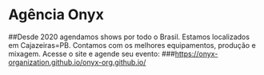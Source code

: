 # Agência Onyx
##Desde 2020 agendamos shows por todo o Brasil. Estamos localizados em Cajazeiras=PB. Contamos com os melhores equipamentos, produção e mixagem. Acesse o site e agende seu evento:
###https://onyx-organization.github.io/onyx-org.github.io/

